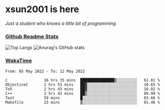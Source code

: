 # xsun2001 is here

*Just a student who knows a little bit of programming*

### [Github Readme Stats](https://github.com/anuraghazra/github-readme-stats)

![Top Langs](https://github-readme-stats.vercel.app/api/top-langs/?username=xsun2001&layout=compact&theme=radical) ![Anurag's GitHub stats](https://github-readme-stats.vercel.app/api?username=xsun2001&show_icons=true&theme=radical)

### [WakaTime](https://wakatime.com)

<!--START_SECTION:waka-->

```text
From: 05 May 2022 - To: 12 May 2022

C                16 hrs 35 mins  ███████████████▒░░░░░░░░░   61.01 %
ObjectiveC       2 hrs 53 mins   ██▓░░░░░░░░░░░░░░░░░░░░░░   10.65 %
TeX              2 hrs 43 mins   ██▓░░░░░░░░░░░░░░░░░░░░░░   10.02 %
C++              2 hrs 43 mins   ██▒░░░░░░░░░░░░░░░░░░░░░░   09.99 %
Text             59 mins         █░░░░░░░░░░░░░░░░░░░░░░░░   03.66 %
Makefile         23 mins         ▒░░░░░░░░░░░░░░░░░░░░░░░░   01.46 %
```

<!--END_SECTION:waka-->
